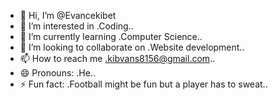 - 👋 Hi, I’m @Evancekibet
- 👀 I’m interested in .Coding..
- 🌱 I’m currently learning .Computer Science..
- 💞️ I’m looking to collaborate on .Website development..
- 📫 How to reach me .kibvans8156@gmail.com..
- 😄 Pronouns: .He..
- ⚡ Fun fact: .Football might be fun but a player has to sweat..

<!---
Evancekibet/Evancekibet is a ✨ special ✨ repository because its `README.md` (this file) appears on your GitHub profile.
You can click the Preview link to take a look at your changes.
--->
